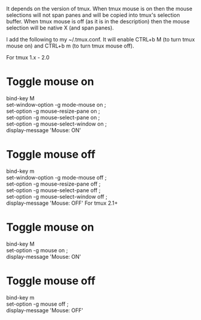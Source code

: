 
It depends on the version of tmux. When tmux mouse is on then the mouse selections will not span panes and will be copied into tmux's selection buffer. When tmux mouse is off (as it is in the description) then the mouse selection will be native X (and span panes).

I add the following to my ~/.tmux.conf. It will enable CTRL+b M (to turn tmux mouse on) and CTRL+b m (to turn tmux mouse off).

For tmux 1.x - 2.0

# Toggle mouse on
bind-key M \
  set-window-option -g mode-mouse on \;\
  set-option -g mouse-resize-pane on \;\
  set-option -g mouse-select-pane on \;\
  set-option -g mouse-select-window on \;\
  display-message 'Mouse: ON'

# Toggle mouse off
bind-key m \
  set-window-option -g mode-mouse off \;\
  set-option -g mouse-resize-pane off \;\
  set-option -g mouse-select-pane off \;\
  set-option -g mouse-select-window off \;\
  display-message 'Mouse: OFF'
For tmux 2.1+

# Toggle mouse on
bind-key M \
  set-option -g mouse on \;\
  display-message 'Mouse: ON'

# Toggle mouse off
bind-key m \
  set-option -g mouse off \;\
  display-message 'Mouse: OFF'
